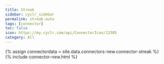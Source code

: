```yaml
---
title: Streak
sidebar: cyclr_sidebar
permalink: streak-auto
tags: [connector]
toc: false
icon: https://my.cyclr.com/api/ConnectorIcon/13385
category: All
---
```

{% assign connectordata = site.data.connectors-new.connector-streak %}
{% include connector-new.html %}	